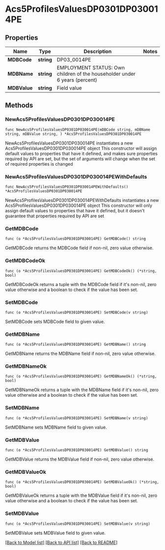 # Acs5ProfilesValuesDP0301DP030014PE

## Properties

Name | Type | Description | Notes
------------ | ------------- | ------------- | -------------
**MDBCode** | **string** | DP03_0014PE | 
**MDBName** | **string** | EMPLOYMENT STATUS: Own children of the householder under 6 years (percent) | 
**MDBValue** | **string** | Field value | 

## Methods

### NewAcs5ProfilesValuesDP0301DP030014PE

`func NewAcs5ProfilesValuesDP0301DP030014PE(mDBCode string, mDBName string, mDBValue string, ) *Acs5ProfilesValuesDP0301DP030014PE`

NewAcs5ProfilesValuesDP0301DP030014PE instantiates a new Acs5ProfilesValuesDP0301DP030014PE object
This constructor will assign default values to properties that have it defined,
and makes sure properties required by API are set, but the set of arguments
will change when the set of required properties is changed

### NewAcs5ProfilesValuesDP0301DP030014PEWithDefaults

`func NewAcs5ProfilesValuesDP0301DP030014PEWithDefaults() *Acs5ProfilesValuesDP0301DP030014PE`

NewAcs5ProfilesValuesDP0301DP030014PEWithDefaults instantiates a new Acs5ProfilesValuesDP0301DP030014PE object
This constructor will only assign default values to properties that have it defined,
but it doesn't guarantee that properties required by API are set

### GetMDBCode

`func (o *Acs5ProfilesValuesDP0301DP030014PE) GetMDBCode() string`

GetMDBCode returns the MDBCode field if non-nil, zero value otherwise.

### GetMDBCodeOk

`func (o *Acs5ProfilesValuesDP0301DP030014PE) GetMDBCodeOk() (*string, bool)`

GetMDBCodeOk returns a tuple with the MDBCode field if it's non-nil, zero value otherwise
and a boolean to check if the value has been set.

### SetMDBCode

`func (o *Acs5ProfilesValuesDP0301DP030014PE) SetMDBCode(v string)`

SetMDBCode sets MDBCode field to given value.


### GetMDBName

`func (o *Acs5ProfilesValuesDP0301DP030014PE) GetMDBName() string`

GetMDBName returns the MDBName field if non-nil, zero value otherwise.

### GetMDBNameOk

`func (o *Acs5ProfilesValuesDP0301DP030014PE) GetMDBNameOk() (*string, bool)`

GetMDBNameOk returns a tuple with the MDBName field if it's non-nil, zero value otherwise
and a boolean to check if the value has been set.

### SetMDBName

`func (o *Acs5ProfilesValuesDP0301DP030014PE) SetMDBName(v string)`

SetMDBName sets MDBName field to given value.


### GetMDBValue

`func (o *Acs5ProfilesValuesDP0301DP030014PE) GetMDBValue() string`

GetMDBValue returns the MDBValue field if non-nil, zero value otherwise.

### GetMDBValueOk

`func (o *Acs5ProfilesValuesDP0301DP030014PE) GetMDBValueOk() (*string, bool)`

GetMDBValueOk returns a tuple with the MDBValue field if it's non-nil, zero value otherwise
and a boolean to check if the value has been set.

### SetMDBValue

`func (o *Acs5ProfilesValuesDP0301DP030014PE) SetMDBValue(v string)`

SetMDBValue sets MDBValue field to given value.



[[Back to Model list]](../README.md#documentation-for-models) [[Back to API list]](../README.md#documentation-for-api-endpoints) [[Back to README]](../README.md)


